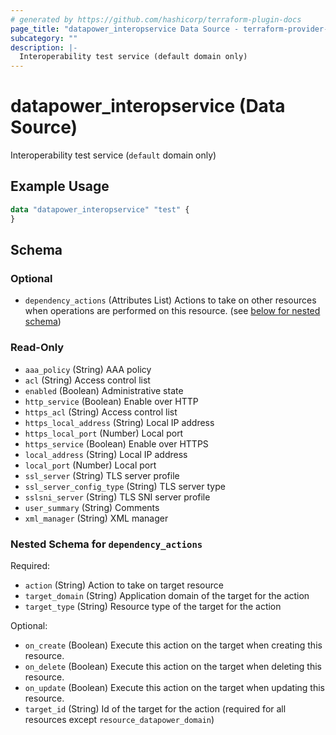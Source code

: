 ```yaml
---
# generated by https://github.com/hashicorp/terraform-plugin-docs
page_title: "datapower_interopservice Data Source - terraform-provider-datapower"
subcategory: ""
description: |-
  Interoperability test service (default domain only)
---
```


# datapower_interopservice (Data Source)

Interoperability test service (`default` domain only)

## Example Usage

```terraform
data "datapower_interopservice" "test" {
}
```

<!-- schema generated by tfplugindocs -->
## Schema

### Optional

- `dependency_actions` (Attributes List) Actions to take on other resources when operations are performed on this resource. (see [below for nested schema](#nestedatt--dependency_actions))

### Read-Only

- `aaa_policy` (String) AAA policy
- `acl` (String) Access control list
- `enabled` (Boolean) Administrative state
- `http_service` (Boolean) Enable over HTTP
- `https_acl` (String) Access control list
- `https_local_address` (String) Local IP address
- `https_local_port` (Number) Local port
- `https_service` (Boolean) Enable over HTTPS
- `local_address` (String) Local IP address
- `local_port` (Number) Local port
- `ssl_server` (String) TLS server profile
- `ssl_server_config_type` (String) TLS server type
- `sslsni_server` (String) TLS SNI server profile
- `user_summary` (String) Comments
- `xml_manager` (String) XML manager

<a id="nestedatt--dependency_actions"></a>
### Nested Schema for `dependency_actions`

Required:

- `action` (String) Action to take on target resource
- `target_domain` (String) Application domain of the target for the action
- `target_type` (String) Resource type of the target for the action

Optional:

- `on_create` (Boolean) Execute this action on the target when creating this resource.
- `on_delete` (Boolean) Execute this action on the target when deleting this resource.
- `on_update` (Boolean) Execute this action on the target when updating this resource.
- `target_id` (String) Id of the target for the action (required for all resources except `resource_datapower_domain`)
